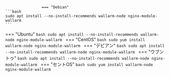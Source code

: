					=== "Debian"
    ```bash
    sudo apt install --no-install-recommends wallarm-node nginx-module-wallarm
    ```
=== "Ubuntu"
    ```bash
    sudo apt install --no-install-recommends wallarm-node nginx-module-wallarm
    ```
=== "CentOS"
    ```bash
    sudo yum install wallarm-node nginx-module-wallarm
    ```
					=== "デビアン"
    ```bash
    sudo apt install --no-install-recommends wallarm-node nginx-module-wallarm
    ```
=== "ウブントゥ"
    ```bash
    sudo apt install --no-install-recommends wallarm-node nginx-module-wallarm
    ```
=== "セントOS"
    ```bash
    sudo yum install wallarm-node nginx-module-wallarm
    ```